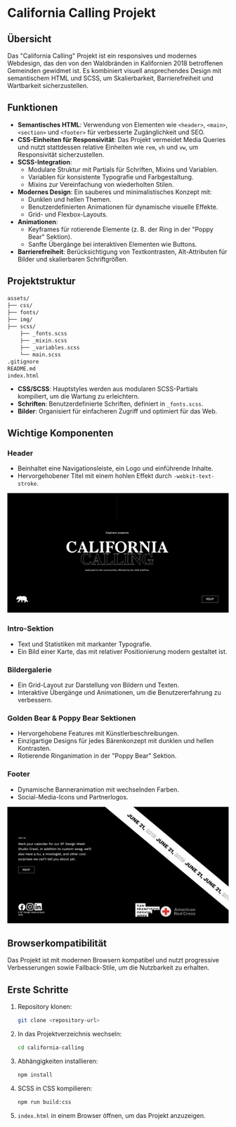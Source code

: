 # California Calling Projekt

## Übersicht
Das "California Calling" Projekt ist ein responsives und modernes Webdesign, das den von den Waldbränden in Kalifornien 2018 betroffenen Gemeinden gewidmet ist. Es kombiniert visuell ansprechendes Design mit semantischem HTML und SCSS, um Skalierbarkeit, Barrierefreiheit und Wartbarkeit sicherzustellen.


## Funktionen
- **Semantisches HTML**: Verwendung von Elementen wie `<header>`, `<main>`, `<section>` und `<footer>` für verbesserte Zugänglichkeit und SEO.
- **CSS-Einheiten für Responsivität**: Das Projekt vermeidet Media Queries und nutzt stattdessen relative Einheiten wie `rem`, `vh` und `vw`, um Responsivität sicherzustellen.
- **SCSS-Integration**:
  - Modulare Struktur mit Partials für Schriften, Mixins und Variablen.
  - Variablen für konsistente Typografie und Farbgestaltung.
  - Mixins zur Vereinfachung von wiederholten Stilen.
- **Modernes Design**: Ein sauberes und minimalistisches Konzept mit:
  - Dunklen und hellen Themen.
  - Benutzerdefinierten Animationen für dynamische visuelle Effekte.
  - Grid- und Flexbox-Layouts.
- **Animationen**:
  - Keyframes für rotierende Elemente (z. B. der Ring in der "Poppy Bear" Sektion).
  - Sanfte Übergänge bei interaktiven Elementen wie Buttons.
- **Barrierefreiheit**: Berücksichtigung von Textkontrasten, Alt-Attributen für Bilder und skalierbaren Schriftgrößen.

## Projektstruktur
```plaintext
assets/
├── css/
├── fonts/
├── img/
├── scss/
    ├── _fonts.scss
    ├── _mixin.scss
    ├── _variables.scss
    └── main.scss
.gitignore
README.md
index.html
```
- **CSS/SCSS**: Hauptstyles werden aus modularen SCSS-Partials kompiliert, um die Wartung zu erleichtern.
- **Schriften**: Benutzerdefinierte Schriften, definiert in `_fonts.scss`.
- **Bilder**: Organisiert für einfacheren Zugriff und optimiert für das Web.

## Wichtige Komponenten
### Header
- Beinhaltet eine Navigationsleiste, ein Logo und einführende Inhalte.
- Hervorgehobener Titel mit einem hohlen Effekt durch `-webkit-text-stroke`.

![screenshot](start.png)

### Intro-Sektion
- Text und Statistiken mit markanter Typografie.
- Ein Bild einer Karte, das mit relativer Positionierung modern gestaltet ist.

### Bildergalerie
- Ein Grid-Layout zur Darstellung von Bildern und Texten.
- Interaktive Übergänge und Animationen, um die Benutzererfahrung zu verbessern.

### Golden Bear & Poppy Bear Sektionen
- Hervorgehobene Features mit Künstlerbeschreibungen.
- Einzigartige Designs für jedes Bärenkonzept mit dunklen und hellen Kontrasten.
- Rotierende Ringanimation in der "Poppy Bear" Sektion.

### Footer
- Dynamische Banneranimation mit wechselnden Farben.
- Social-Media-Icons und Partnerlogos.

![screenshot](footerbanner.png)



## Browserkompatibilität
Das Projekt ist mit modernen Browsern kompatibel und nutzt progressive Verbesserungen sowie Fallback-Stile, um die Nutzbarkeit zu erhalten.

## Erste Schritte
1. Repository klonen:
   ```bash
   git clone <repository-url>
   ```
2. In das Projektverzeichnis wechseln:
   ```bash
   cd california-calling
   ```
3. Abhängigkeiten installieren:
   ```bash
   npm install
   ```
4. SCSS in CSS kompilieren:
   ```bash
   npm run build:css
   ```
5. `index.html` in einem Browser öffnen, um das Projekt anzuzeigen.
